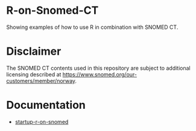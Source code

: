 # R-on-Snomed-CT
Showing examples of how to use R in combination with SNOMED CT. 

# Disclaimer
The SNOMED CT contents used in this repository are subject to additional licensing described at https://www.snomed.org/our-customers/member/norway. 

# Documentation

- [startup-r-on-snomed](docs/startup-r-on-snomed-ct.md)




